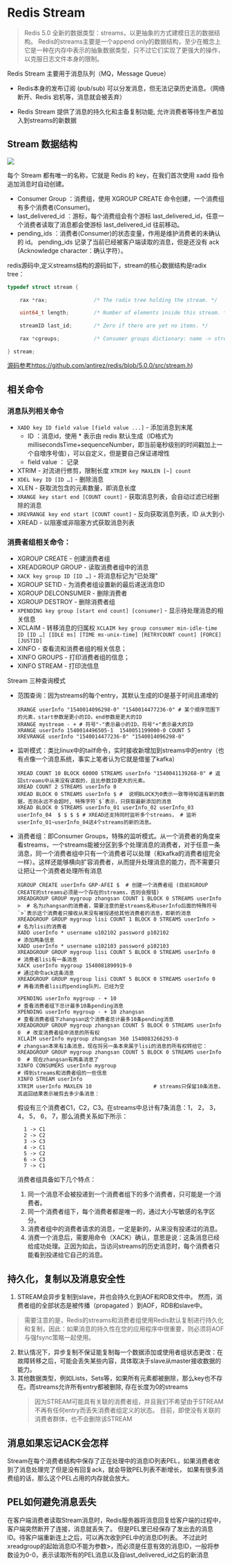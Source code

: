 # Redis Stream

> Redis 5.0 全新的数据类型：streams，以更抽象的方式建模日志的数据结构。
> Redis的streams主要是一个append only的数据结构，至少在概念上它是一种在内存中表示的抽象数据类型，只不过它们实现了更强大的操作，以克服日志文件本身的限制。
 
Redis Stream 主要用于消息队列（MQ，Message Queue）

* Redis本身的发布订阅 (pub/sub) 可以分发消息，但无法记录历史消息。（网络断开、Redis 宕机等，消息就会被丢弃）

* Redis Stream 提供了消息的持久化和主备复制功能, 允许消费者等待生产者加入到streams的新数据

## Stream 数据结构
![](./redis_stream.png)


每个 Stream 都有唯一的名称，它就是 Redis 的 key，在我们首次使用 xadd 指令追加消息时自动创建。

 * Consumer Group ：消费组，使用 XGROUP CREATE 命令创建，一个消费组有多个消费者(Consumer)。
 * last_delivered_id ：游标，每个消费组会有个游标 last_delivered_id，任意一个消费者读取了消息都会使游标 last_delivered_id 往前移动。
 * pending_ids ：消费者(Consumer)的状态变量，作用是维护消费者的未确认的 id。 pending_ids 记录了当前已经被客户端读取的消息，但是还没有 ack (Acknowledge character：确认字符）。
 
redis源码中,定义streams结构的源码如下，stream的核心数据结构是radix tree：

```c
typedef struct stream {
 
    rax *rax;               /* The radix tree holding the stream. */
 
    uint64_t length;        /* Number of elements inside this stream. */
 
    streamID last_id;       /* Zero if there are yet no items. */
 
    rax *cgroups;           /* Consumer groups dictionary: name -> streamCG */
 
} stream;
```

[源码参考]()https://github.com/antirez/redis/blob/5.0.0/src/stream.h)


## 相关命令 

### 消息队列相关命令
 * `XADD key ID field value [field value ...]` - 添加消息到末尾
   * ID ：消息id，使用 * 表示由 redis 默认生成（ID格式为millisecondsTime+sequenceNumber，即当前毫秒级别的时间戳加上一个自增序号值），可以自定义，但是要自己保证递增性
    * field value ： 记录
 * XTRIM - 对流进行修剪，限制长度 `XTRIM key MAXLEN [~] count`
 * `XDEL key ID [ID …]` - 删除消息
 * XLEN - 获取流包含的元素数量，即消息长度
 * `XRANGE key start end [COUNT count]` - 获取消息列表，会自动过滤已经删除的消息
 * `XREVRANGE key end start [COUNT count]` - 反向获取消息列表，ID 从大到小
 * XREAD - 以阻塞或非阻塞方式获取消息列表
 
### 消费者组相关命令：

 * XGROUP CREATE - 创建消费者组
 * XREADGROUP GROUP - 读取消费者组中的消息
 * ` XACK key group ID [ID …] ` - 将消息标记为"已处理"
 * XGROUP SETID - 为消费者组设置新的最后递送消息ID
 * XGROUP DELCONSUMER - 删除消费者
 * XGROUP DESTROY - 删除消费者组
 * `XPENDING key group [start end count] [consumer]` - 显示待处理消息的相关信息
 * XCLAIM - 转移消息的归属权 `XCLAIM key group consumer min-idle-time ID [ID …] [IDLE ms] [TIME ms-unix-time] [RETRYCOUNT count] [FORCE] [JUSTID]`
 * XINFO - 查看流和消费者组的相关信息；
 * XINFO GROUPS - 打印消费者组的信息；
 * XINFO STREAM - 打印流信息


Stream 三种查询模式
 
* 范围查询：因为streams的每个entry，其默认生成的ID是基于时间且递增的
  ```shell script
  XRANGE userInfo "1540014096298-0" "1540014477236-0" # 某个顺序范围下的元素，start参数是更小的ID，end参数是更大的ID
  XRANGE mystream - + # 符号"-"表示最小的ID，符号"+"表示最大的ID
  XRANGE userInfo 1540014496505-1  1540051199000-0 COUNT 5
  XREVRANGE userInfo "1540014477236-0" "1540014096298-0"
  ```
 
* 监听模式：类比linux中的tailf命令，实时接收新增加到streams中的entry（也有点像一个消息系统，事实上笔者认为它就是借鉴了kafka）
  ```shell script
  XREAD COUNT 10 BLOCK 60000 STREAMS userInfo "1540041139268-0" # 返回streams中从来没有读取的，且比参数ID更大的元素。
  XREAD COUNT 2 STREAMS userInfo 0
  XREAD BLOCK 0 STREAMS userInfo $ #  说明BLOCK为0表示一致等待知道有新的数据，否则永远不会超时, 特殊字符`$`表示，只获取最新添加的消息
  XREAD BLOCK 0 STREAMS userInfo_01 userInfo_02 userInfo_03 userInfo_04  $ $ $ $ # XREAD还支持同时监听多个streams， # 监听userInfo_01~userInfo_04这4个streams的新的消息。
  ```

* 消费者组：即Consumer Groups，特殊的监听模式。从一个消费者的角度来看streams，一个streams能被分区到多个处理消息的消费者，对于任意一条消息，同一个消费者组中只有一个消费者可以处理（和kafka的消费者组完全一样）。这样还能够横向扩容消费者，从而提升处理消息的能力，而不需要只让把让一个消费者处理所有消息

  ```shell script
  XGROUP CREATE userInfo GRP-AFEI $  # 创建一个消费者组 (目前XGROUP CREATE的streams必须是一个存在的streams，否则会报错)
  XREADGROUP GROUP mygroup zhangsan COUNT 1 BLOCK 0 STREAMS userInfo >  # 名为zhangsan的消费者，需要注意的是streams名称userInfo后面的特殊符号`>`表示这个消费者只接收从来没有被投递给其他消费者的消息，即新的消息
  XREADGROUP GROUP mygroup lisi COUNT 1 BLOCK 0 STREAMS userInfo >      # 名为lisi的消费者
  XADD userInfo * username u102102 password p102102                     # 添加两条信息
  XADD userInfo * username u102103 password p102103
  XREADGROUP GROUP mygroup lisi COUNT 5 BLOCK 0 STREAMS userInfo 0      # 消费者lisi有一条消息
  XACK userInfo mygroup 1540081890919-0                                 # 通过命令ack这条消息
  XREADGROUP GROUP mygroup lisi COUNT 5 BLOCK 0 STREAMS userInfo 0      # 再看消费者lisi的pending队列，已经为空
  
  XPENDING userInfo mygroup - + 10                                      # 查看消费者组下总计最多10条pending消息
  XPENDING userInfo mygroup - + 10 zhangsan                             # 查看消费者组下zhangsan这个消费者总计最多10条pending消息
  XREADGROUP GROUP mygroup zhangsan COUNT 5 BLOCK 0 STREAMS userInfo 0  # 改变消费者组中消息的所有权
  XCLAIM userInfo mygroup zhangsan 360 1540083266293-0                  # zhangsan本来有1条消息，现在将另一条本来属于lisi的消息的所有权转给它：
  XREADGROUP GROUP mygroup zhangsan COUNT 5 BLOCK 0 STREAMS userInfo 0  # 现在zhangsan有两条消息了
  XINFO CONSUMERS userInfo mygroup                                      # 得到streams和消费者组的一些信息 
  XINFO STREAM userInfo 
  XTRIM userInfo MAXLEN 10                    # streams只保留10条消息，其返回结果表示被剪去多少条消息：
  ```
  
  假设有三个消费者C1，C2，C3。在streams中总计有7条消息：1， 2， 3， 4， 5， 6， 7，那么消费关系如下所示：
  ```
    1 -> C1   
    2 -> C2   
    3 -> C3
    4 -> C1
    5 -> C2
    6 -> C3
    7 -> C1
  ```

  消费者组具备如下几个特点：
    1. 同一个消息不会被投递到一个消费者组下的多个消费者，只可能是一个消费者。
    2. 同一个消费者组下，每个消费者都是唯一的，通过大小写敏感的名字区分。
    3. 消费者组中的消费者请求的消息，一定是新的，从来没有投递过的消息。
    4. 消费一个消息后，需要用命令（XACK）确认，意思是说：这条消息已经给成功处理。正因为如此，当访问streams的历史消息时，每个消费者只能看到投递给它自己的消息。
 
## 持久化，复制以及消息安全性
 
1. STREAM会异步复制到slave，并也会持久化到AOF和RDB文件中。
   然而，消费者组的全部状态是被传播（propagated ）到AOF，RDB和slave中。
 
> 需要注意的是，Redis的streams和消费者组使用Redis默认复制进行持久化和复制，因此：如果消息的持久性在您的应用程序中很重要，则必须将AOF与强fsync策略一起使用。
 
2. 默认情况下，异步复制不保证能复制每一个数据添加或使用者组状态更改：在故障转移之后，可能会丢失某些内容，具体取决于slave从master接收数据的能力。
3. 其他数据类型，例如Lists，Sets等，如果所有元素都被删除，那么key也不存在。而streams允许所有entry都被删除, 存在长度为0的streams
    > 因为STREAM可能具有关联的消费者组，并且我们不希望由于STREAM不再有任何entry而丢失消费者组定义的状态。 目前，即使没有关联的消费者群体，也不会删除该STREAM

## 消息如果忘记ACK会怎样
 Stream在每个消费者结构中保存了正在处理中的消息ID列表PEL，如果消费者收到了消息处理完了但是没有回复ack，就会导致PEL列表不断增长，
 如果有很多消费组的话，那么这个PEL占用的内存就会放大。

## PEL如何避免消息丢失
在客户端消费者读取Stream消息时，Redis服务器将消息回复给客户端的过程中，客户端突然断开了连接，消息就丢失了。
但是PEL里已经保存了发出去的消息ID。待客户端重新连上之后，可以再次收到PEL中的消息ID列表。
不过此时xreadgroup的起始消息ID不能为参数>，而必须是任意有效的消息ID，一般将参数设为0-0，表示读取所有的PEL消息以及自last_delivered_id之后的新消息
